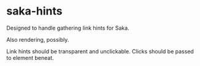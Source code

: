 # saka-hints

Designed to handle gathering link hints for Saka.

Also rendering, possibly.

Link hints should be transparent and unclickable. Clicks should be passed to element beneat.